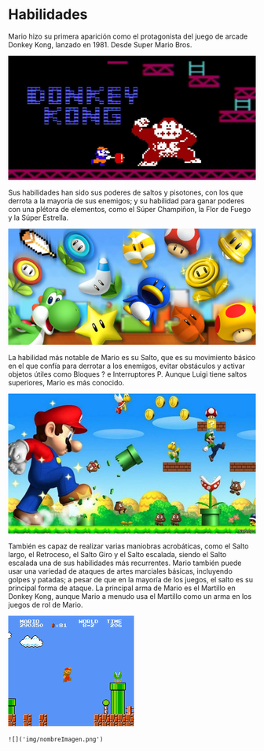 # Habilidades

Mario hizo su primera aparición como el protagonista del juego de arcade Donkey Kong, lanzado en 1981. Desde Super Mario Bros.

![Image text](https://github.com/MariaElenaRufinoL/git_gihub_gen44/blob/master/img/mario_1.jpg)

Sus habilidades han sido sus poderes de saltos y pisotones, con los que derrota a la mayoría de sus enemigos; y su habilidad para ganar poderes con una plétora de elementos, como el Súper Champiñon, la Flor de Fuego y la Súper Estrella. 


![Image text](https://github.com/MariaElenaRufinoL/git_gihub_gen44/blob/master/img/mario_2.jpg)



La habilidad más notable de Mario es su Salto, que es su movimiento básico en el que confía para derrotar a los enemigos, evitar obstáculos y activar objetos útiles como Bloques ? e Interruptores P. Aunque Luigi tiene saltos superiores, Mario es más conocido. 

![Image text](https://github.com/MariaElenaRufinoL/git_gihub_gen44/blob/master/img/mario_3.jpg)

También es capaz de realizar varias maniobras acrobáticas, como el Salto largo, el Retroceso, el Salto Giro y el Salto escalada, siendo el Salto escalada una de sus habilidades más recurrentes. Mario también puede usar una variedad de ataques de artes marciales básicas, incluyendo golpes y patadas; a pesar de que en la mayoría de los juegos, el salto es su principal forma de ataque. La principal arma de Mario es el Martillo en Donkey Kong, aunque Mario a menudo usa el Martillo como un arma en los juegos de rol de Mario. 

![Image text](https://github.com/MariaElenaRufinoL/git_gihub_gen44/blob/master/img/mario_4.png)

`![]('img/nombreImagen.png')`